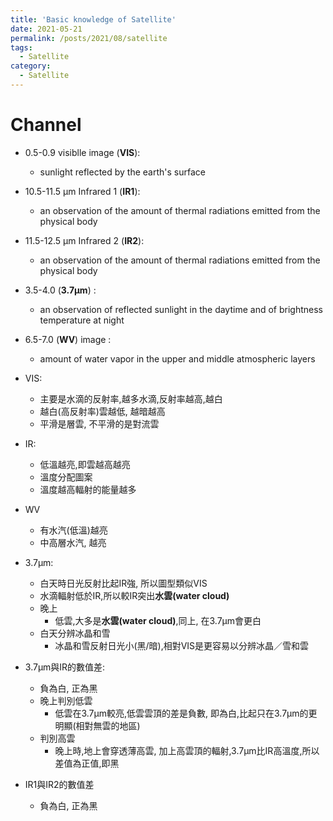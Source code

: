 ```yaml
---
title: 'Basic knowledge of Satellite'
date: 2021-05-21
permalink: /posts/2021/08/satellite
tags:
  - Satellite
category:
  - Satellite
---
```



# Channel

- 0.5-0.9 visiblle image (**VIS**): 
  - sunlight reflected by the earth's surface
- 10.5-11.5 µm Infrared 1 (**IR1**): 
  - an observation of the amount of thermal radiations emitted from the physical body
- 11.5-12.5 µm Infrared 2 (**IR2**): 
  - an observation of the amount of thermal radiations emitted from the physical body
- 3.5-4.0 (**3.7µm**) :
  -  an observation of reflected sunlight in the daytime and of brightness temperature at night
- 6.5-7.0 (**WV**)  image : 
  - amount  of  water  vapor  in  the  upper  and  middle 
atmospheric layers

- VIS: 
  - 主要是水滴的反射率,越多水滴,反射率越高,越白
  - 越白(高反射率)雲越低, 越暗越高
  - 平滑是層雲, 不平滑的是對流雲
- IR:
  - 低溫越亮,即雲越高越亮
  - 溫度分配圖案
  - 溫度越高輻射的能量越多
- WV
  - 有水汽(低溫)越亮
  - 中高層水汽, 越亮
- 3.7µm:
  - 白天時日光反射比起IR強, 所以圖型類似VIS
  - 水滴輻射低於IR,所以較IR突出**水雲(water cloud)**
  - 晚上
    - 低雲,大多是**水雲(water cloud)**,同上, 在3.7µm會更白
  - 白天分辨冰晶和雪
    - 冰晶和雪反射日光小(黑/暗),相對VIS是更容易以分辨冰晶／雪和雲
- 3.7µm與IR的數值差:
  - 負為白, 正為黑
  - 晚上判別低雲
    - 低雲在3.7µm較亮,低雲雲頂的差是負數, 即為白,比起只在3.7µm的更明顯(相對無雲的地區)
  - 判別高雲
    - 晚上時,地上會穿透薄高雲, 加上高雲頂的輻射,3.7µm比IR高溫度,所以差值為正值,即黑
- IR1與IR2的數值差
  - 負為白, 正為黑